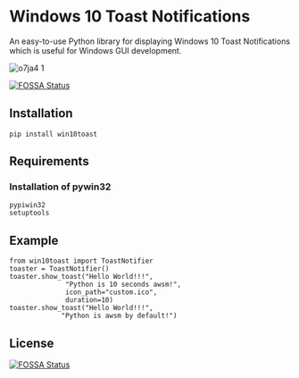 # Windows 10 Toast Notifications

An easy-to-use Python library for displaying Windows 10 Toast Notifications which is useful for Windows GUI development.


![o7ja4 1](https://cloud.githubusercontent.com/assets/7101452/19763806/75f71ba4-9c5d-11e6-9f16-d0d4bf43e63e.png)


[![FOSSA Status](https://app.fossa.io/api/projects/git%2Bgithub.com%2Fjithurjacob%2FWindows-10-Toast-Notifications.svg?type=shield)](https://app.fossa.io/projects/git%2Bgithub.com%2Fjithurjacob%2FWindows-10-Toast-Notifications?ref=badge_shield)



## Installation

```
pip install win10toast
```

## Requirements

### Installation of pywin32
```
pypiwin32
setuptools
```

## Example

```
from win10toast import ToastNotifier
toaster = ToastNotifier()
toaster.show_toast("Hello World!!!",
              "Python is 10 seconds awsm!",
              icon_path="custom.ico",
              duration=10)
toaster.show_toast("Hello World!!!",
             "Python is awsm by default!")
```


## License
[![FOSSA Status](https://app.fossa.io/api/projects/git%2Bgithub.com%2Fjithurjacob%2FWindows-10-Toast-Notifications.svg?type=large)](https://app.fossa.io/projects/git%2Bgithub.com%2Fjithurjacob%2FWindows-10-Toast-Notifications?ref=badge_large)
